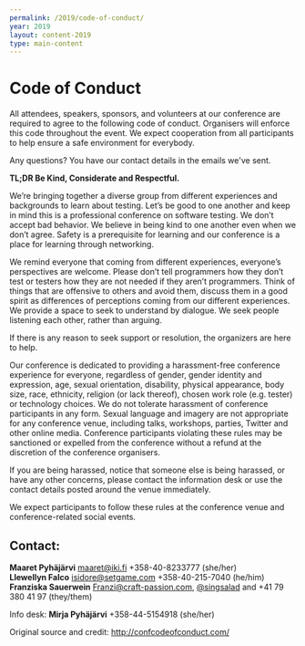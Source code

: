 ```yaml
---
permalink: /2019/code-of-conduct/
year: 2019
layout: content-2019
type: main-content
---
```


# Code of Conduct

All attendees, speakers, sponsors, and volunteers at our conference are required to agree to the following code of conduct. Organisers will enforce this code throughout the event. We expect cooperation from all participants to help ensure a safe environment for everybody.

Any questions? You have our contact details in the emails we've sent.

**TL;DR Be Kind, Considerate and Respectful.**

We’re bringing together a diverse group from different experiences and backgrounds to learn about testing. Let’s be good to one another and keep in mind this is a professional conference on software testing. We don’t accept bad behavior. We believe in being kind to one another even when we don’t agree. Safety is a prerequisite for learning and our conference is a place for learning through networking.

We remind everyone that coming from different experiences, everyone’s perspectives are welcome. Please don’t tell programmers how they don’t test or testers how they are not needed if they aren’t programmers. Think of things that are offensive to others and avoid them, discuss them in a good spirit as differences of perceptions coming from our different experiences. We provide a space to seek to understand by dialogue. We seek people listening each other, rather than arguing.

If there is any reason to seek support or resolution, the organizers are here to help.

Our conference is dedicated to providing a harassment-free conference experience for everyone, regardless of gender, gender identity and expression, age, sexual orientation, disability, physical appearance, body size, race, ethnicity, religion (or lack thereof), chosen work role (e.g. tester) or technology choices. We do not tolerate harassment of conference participants in any form. Sexual language and imagery are not appropriate for any conference venue, including talks, workshops, parties, Twitter and other online media. Conference participants violating these rules may be sanctioned or expelled from the conference without a refund at the discretion of the conference organisers.


If you are being harassed, notice that someone else is being harassed, or have any other concerns, please contact the information desk or use the contact details posted around the venue immediately.

We expect participants to follow these rules at the conference venue and conference-related social events.

## Contact:

**Maaret Pyhäjärvi** <maaret@iki.fi> +358-40-8233777 (she/her)  
**Llewellyn Falco** <isidore@setgame.com> +358-40-215-7040 (he/him)  
**Franziska Sauerwein** <Franzi@craft-passion.com>, [@singsalad](https://twitter.com/Singsalad) and +41 79 380 41 97 (they/them)

Info desk: **Mirja Pyhäjärvi** +358-44-5154918 (she/her)

Original source and credit: http://confcodeofconduct.com/
